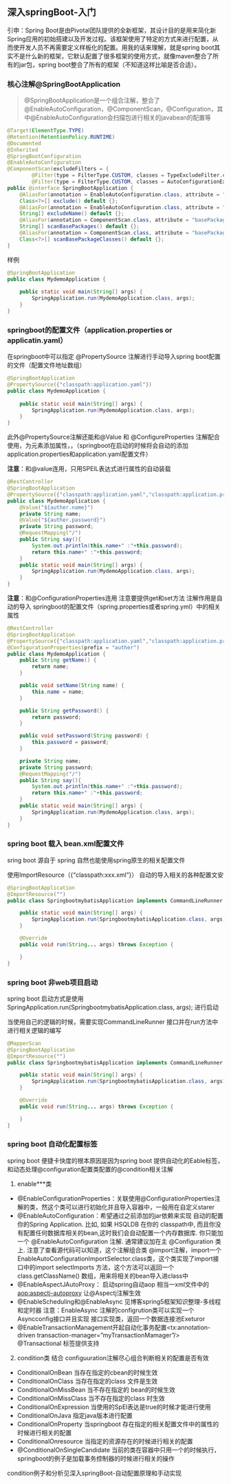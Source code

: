 ## 深入springBoot-入门

引申：Spring Boot是由Pivotal团队提供的全新框架，其设计目的是用来简化新Spring应用的初始搭建以及开发过程。该框架使用了特定的方式来进行配置，从而使开发人员不再需要定义样板化的配置。用我的话来理解，就是spring boot其实不是什么新的框架，它默认配置了很多框架的使用方式，就像maven整合了所有的jar包，spring boot整合了所有的框架（不知道这样比喻是否合适）。

### 核心注解@SpringBootApplication

> @SpringBootApplication是一个组合注解，整合了@EnableAutoConfiguration，@ComponentScan，@Configuration，其中@EnableAutoConfiguration会扫描包进行相关的javabean的配置等

```java
@Target(ElementType.TYPE)
@Retention(RetentionPolicy.RUNTIME)
@Documented
@Inherited
@SpringBootConfiguration
@EnableAutoConfiguration
@ComponentScan(excludeFilters = {
		@Filter(type = FilterType.CUSTOM, classes = TypeExcludeFilter.class),
		@Filter(type = FilterType.CUSTOM, classes = AutoConfigurationExcludeFilter.class) })
public @interface SpringBootApplication {
	@AliasFor(annotation = EnableAutoConfiguration.class, attribute = "exclude")
	Class<?>[] exclude() default {};
	@AliasFor(annotation = EnableAutoConfiguration.class, attribute = "excludeName")
	String[] excludeName() default {};
	@AliasFor(annotation = ComponentScan.class, attribute = "basePackages")
	String[] scanBasePackages() default {};
	@AliasFor(annotation = ComponentScan.class, attribute = "basePackageClasses")
	Class<?>[] scanBasePackageClasses() default {};
}
```

样例

```java
@SpringBootApplication
public class MydemoApplication {
 
	public static void main(String[] args) {
		SpringApplication.run(MydemoApplication.class, args);
	}
}
```

### springboot的配置文件（application.properties or applicatin.yaml）

在springboot中可以指定 @PropertySource 注解进行手动导入spring boot配置的文件（配置文件地址数组）

```java
@SpringBootApplication
@PropertySource({"classpath:application.yaml"})
public class MydemoApplication {
 
	public static void main(String[] args) {
		SpringApplication.run(MydemoApplication.class, args);
	}
}
```

此外@PropertySource注解还能和@Value 和 @ConfigureProperties 注解配合使用，为元素添加属性，，（springboot在启动的时候将会自动的添加application.properties和application.yaml配置文件）

**注意**：和@value连用，只用SPElL表达式进行属性的自动装载

```java
@RestController
@SpringBootApplication
@PropertySource({"classpath:application.yaml","classpath:application.properties"})
public class MydemoApplication {
	@Value("${auther.name}")
	private String name;
	@Value("${auther.password}")
	private String password;
	@RequestMapping("/")
	public String say(){
		System.out.println(this.name+" :"+this.password);
		return this.name+" :"+this.password;
	}
	public static void main(String[] args) {
		SpringApplication.run(MydemoApplication.class, args);
	}
}
```

**注意**：和@ConfigurationProperties连用  注意要提供get和set方法   注解作用是自动的导入 springboot的配置文件（spring.properties或者spring.yml）中的相关属性

```java
@RestController
@SpringBootApplication
@PropertySource({"classpath:application.yaml","classpath:application.properties"})
@ConfigurationProperties(prefix = "auther")
public class MydemoApplication {
    public String getName() {
        return name;
    }

    public void setName(String name) {
        this.name = name;
    }

    public String getPassword() {
        return password;
    }

    public void setPassword(String password) {
        this.password = password;
    }

    private String name;
    private String password;
    @RequestMapping("/")
    public String say(){
        System.out.println(this.name+" :"+this.password);
        return this.name+" :"+this.password;
    }
    public static void main(String[] args) {
        SpringApplication.run(MydemoApplication.class, args);
    }
}
```

### spring boot 载入 bean.xml配置文件

sring boot 源自于 spring 自然也能使用spring原生的相关配置文件

使用ImportResource（{“classpath:xxx.xml”}） 自动的导入相关的各种配置文安

```java
@SpringBootApplication
@ImportResource("")
public class SpringbootmybatisApplication implements CommandLineRunner {

    public static void main(String[] args) {
        SpringApplication.run(SpringbootmybatisApplication.class, args);
    }

    @Override
    public void run(String... args) throws Exception {

    }
}
```

### spring boot 非web项目启动

spring boot 启动方式是使用SpringApplication.run(SpringbootmybatisApplication.class, args); 进行启动

当使用自己的逻辑的时候，需要实现CommandLineRunner  接口并在run方法中进行相关逻辑的编写

```java
@MapperScan
@SpringBootApplication
@ImportResource("")
public class SpringbootmybatisApplication implements CommandLineRunner {

    public static void main(String[] args) {
        SpringApplication.run(SpringbootmybatisApplication.class, args);
    }

    @Override
    public void run(String... args) throws Exception {

    }
}
```

### spring boot 自动化配置标签

spring boot 便捷卡快度的根本原因是因为spring boot 提供自动化的Eable标签， 和动态处理@configuration配置类配置的@condition相关注解

1. enable***类

- @EnableConfigurationProperties：关联使用@ConfigurationProperties注解的类，然这个类可以进行初始化并且导入容器中，一般用在自定义starer
- @EnableAutoConfiguration：希望通过之前添加的jar依赖来实现 自动的配置你的Spring Application. 比如, 如果 HSQLDB 在你的 classpath中, 而且你没有配置任何数据库相关的bean,这时我们会自动配置一个内存数据库. 你只能加一个 @EnableAutoConfiguration 注解. 通常建议加在主 @Configuration 类上.   注意了查看源代码可以知道，这个注解组合类 @import注解，import一个EnableAutoConfigurationImportSelector.class类，这个类实现了import接口中的import  selectImports 方法，这个方法可以返回一个 class.getClassName() 数组，用来将相关的bean导入进class中
- @EnableAspectJAutoProxy： 启动spring自动aop 相当一xml文件中的<aop:aspectj-autoproxy> 让@Aspectj注解生效
- @EnableScheduling和@EnableAsync  见博客spring5框架知识整理-多线程和定时器   注意：EnableAsync 注解的configrution类可以实现一个Asyncconfig接口并且实现 接口实现类，返回一个数据连接池Exeturor
- @EnableTransactionManagement开起自动化事务配置<tx:annotation-driven transaction-manager=”myTransactionMamager”/>   @Transactional  标签提供支持

2. condition类 结合 configuuration注解尽心组合判断相关的配置是否有效

- ConditionalOnBean   当存在指定的cbean的时候生效
- ConditionalOnClass   当存在指定的class 文件是生效
- ConditionalOnMissBean  当不存在指定的 bean的时候生效
- ConditionalOnMissClass    当不存在指定的class  时生效
- ConditionalOnExpression    当使用的SpEl表达是true的时候才能进行使用
- ConditionalOnJava    指定java版本进行配置
- ConditionalOnProperty  当springboot 存在指定的相关配置文件中的属性的时候进行相关的配置
- ConditionalOnresource     当指定的资源存在的时候进行相关的配置
- @ConditionalOnSingleCandidate    当前的类在容器中只用一个的时候执行， springboot的例子是加载事务控制器的时候进行相关的操作

condition例子和分析见深入springBoot-自动配置原理和手动实现

